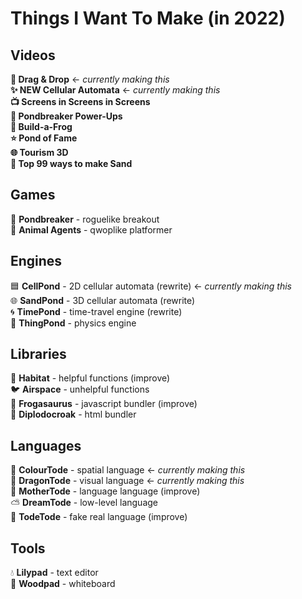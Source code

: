 # Things I Want To Make (in 2022)

## Videos

**🐉 Drag & Drop** ← _currently making this_<br>
**✨ NEW Cellular Automata** ← _currently making this_<br>
**📺 Screens in Screens in Screens**<br>
**🤖 Pondbreaker Power-Ups**<br>
**🐸 Build-a-Frog**<br>
**⭐ Pond of Fame**<br>
**🌐 Tourism 3D**<br>
**🎩 Top 99 ways to make Sand**<br>

## Games
🤖 **Pondbreaker** - roguelike breakout<br>
🚨 **Animal Agents** - qwoplike platformer<br>

## Engines
🟦 **CellPond** - 2D cellular automata (rewrite) ← _currently making this_<br>
🌐 **SandPond** - 3D cellular automata (rewrite)<br>
🌀 **TimePond** - time-travel engine (rewrite)<br>
💨 **ThingPond** - physics engine<br>

## Libraries
🌱 **Habitat** - helpful functions (improve)<br>
🐦 **Airspace** - unhelpful functions<br>
🦖 **Frogasaurus** - javascript bundler (improve)<br>
🦕 **Diplodocroak** - html bundler<br>

## Languages
🌈 **ColourTode** - spatial language ← _currently making this_<br>
🐉 **DragonTode** - visual language ← _currently making this_<br>
👑 **MotherTode** - language language (improve)<br>
⛅ **DreamTode** - low-level language<br>
🐸 **TodeTode** - fake real language (improve)<br>

## Tools
💧 **Lilypad** - text editor<br>
🌳 **Woodpad** - whiteboard<br>
